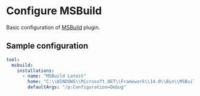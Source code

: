 # Configure MSBuild

Basic configuration of [MSBuild](https://plugins.jenkins.io/msbuild) plugin.

## Sample configuration

```yaml
tool:
  msbuild:
    installations:
      - name: "MSBuild Latest"
        home: "C:\\WINDOWS\\Microsoft.NET\\Framework\\14.0\\Bin\\MSBuild.exe"
        defaultArgs: "/p:Configuration=Debug"
```
